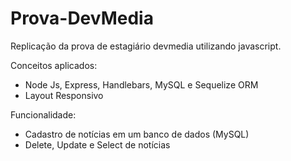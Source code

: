 # Prova-DevMedia
Replicação da prova de estagiário devmedia utilizando javascript.

Conceitos aplicados:
- Node Js, Express, Handlebars, MySQL e Sequelize ORM
- Layout Responsivo

Funcionalidade:
- Cadastro de notícias em um banco de dados (MySQL)
- Delete, Update e Select de notícias
